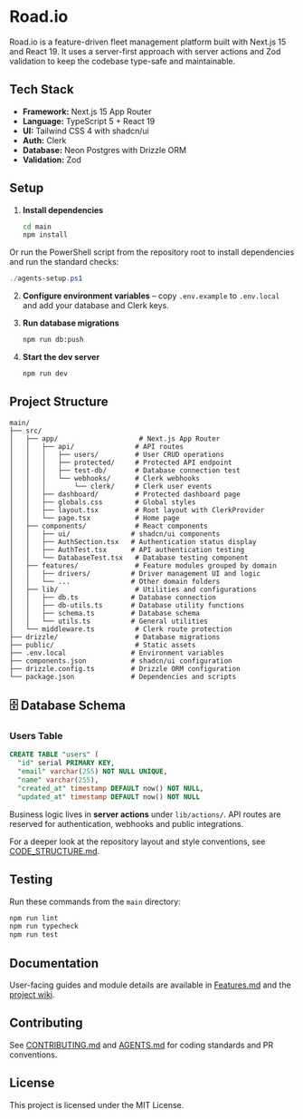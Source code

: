 # Road.io

Road.io is a feature-driven fleet management platform built with Next.js 15 and React 19. It uses a server-first approach with server actions and Zod validation to keep the codebase type-safe and maintainable.

## Tech Stack

- **Framework:** Next.js 15 App Router
- **Language:** TypeScript 5 + React 19
- **UI:** Tailwind CSS 4 with shadcn/ui
- **Auth:** Clerk
- **Database:** Neon Postgres with Drizzle ORM
- **Validation:** Zod

## Setup

1. **Install dependencies**
   ```bash
   cd main
   npm install
   ```
  Or run the PowerShell script from the repository root to install
  dependencies and run the standard checks:
   ```powershell
   ./agents-setup.ps1
   ```
2. **Configure environment variables** – copy `.env.example` to `.env.local` and add your database and Clerk keys.

3. **Run database migrations**
   ```bash
   npm run db:push
   ```
4. **Start the dev server**
   ```bash
   npm run dev
   ```

## Project Structure

```text
main/
├── src/
│   ├── app/                    # Next.js App Router
│   │   ├── api/               # API routes
│   │   │   ├── users/         # User CRUD operations
│   │   │   ├── protected/     # Protected API endpoint
│   │   │   ├── test-db/       # Database connection test
│   │   │   └── webhooks/      # Clerk webhooks
│   │   │       └── clerk/     # Clerk user events
│   │   ├── dashboard/         # Protected dashboard page
│   │   ├── globals.css        # Global styles
│   │   ├── layout.tsx         # Root layout with ClerkProvider
│   │   └── page.tsx           # Home page
│   ├── components/            # React components
│   │   ├── ui/               # shadcn/ui components
│   │   ├── AuthSection.tsx   # Authentication status display
│   │   ├── AuthTest.tsx      # API authentication testing
│   │   └── DatabaseTest.tsx   # Database testing component
│   ├── features/              # Feature modules grouped by domain
│   │   ├── drivers/          # Driver management UI and logic
│   │   └── ...               # Other domain folders
│   ├── lib/                   # Utilities and configurations
│   │   ├── db.ts             # Database connection
│   │   ├── db-utils.ts       # Database utility functions
│   │   ├── schema.ts         # Database schema
│   │   └── utils.ts          # General utilities
│   └── middleware.ts          # Clerk route protection
├── drizzle/                   # Database migrations
├── public/                    # Static assets
├── .env.local                # Environment variables
├── components.json           # shadcn/ui configuration
├── drizzle.config.ts         # Drizzle ORM configuration
└── package.json              # Dependencies and scripts
```

## 🗄️ Database Schema

### Users Table
```sql
CREATE TABLE "users" (
  "id" serial PRIMARY KEY,
  "email" varchar(255) NOT NULL UNIQUE,
  "name" varchar(255),
  "created_at" timestamp DEFAULT now() NOT NULL,
  "updated_at" timestamp DEFAULT now() NOT NULL

```

Business logic lives in **server actions** under `lib/actions/`. API routes are reserved for authentication, webhooks and public integrations.

For a deeper look at the repository layout and style conventions, see [CODE_STRUCTURE.md](./CODE_STRUCTURE.md).

## Testing

Run these commands from the `main` directory:

```bash
npm run lint
npm run typecheck
npm run test
```

## Documentation

User-facing guides and module details are available in [Features.md](Features.md) and the [project wiki](wiki/Home.md).

## Contributing

See [CONTRIBUTING.md](CONTRIBUTING.md) and [AGENTS.md](AGENTS.md) for coding standards and PR conventions.

## License

This project is licensed under the MIT License.

